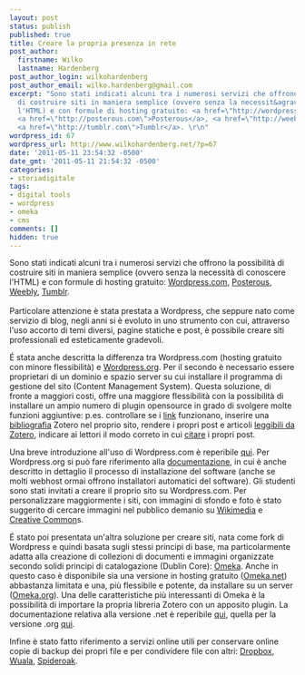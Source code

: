```yaml
---
layout: post
status: publish
published: true
title: Creare la propria presenza in rete
post_author:
  firstname: Wilko
  lastname: Hardenberg
post_author_login: wilkohardenberg
post_author_email: wilko.hardenberg@gmail.com
excerpt: "Sono stati indicati alcuni tra i numerosi servizi che offrono la possibilit&agrave;
  di costruire siti in maniera semplice (ovvero senza la necessit&agrave; di conoscere
  l'HTML) e con formule di hosting gratuito: <a href=\"http://wordpress.org\">Wordpress.com</a>,
  <a href=\"http://posterous.com\">Posterous</a>, <a href=\"http://weebly.com\">Weebly</a>,
  <a href=\"http://tumblr.com\">Tumblr</a>. \r\n"
wordpress_id: 67
wordpress_url: http://www.wilkohardenberg.net/?p=67
date: '2011-05-11 23:54:32 -0500'
date_gmt: '2011-05-11 21:54:32 -0500'
categories:
- storiadigitale
tags:
- digital tools
- wordpress
- omeka
- cms
comments: []
hidden: true
---
```

<p>Sono stati indicati alcuni tra i numerosi servizi che offrono la possibilit&agrave; di costruire siti in maniera semplice (ovvero senza la necessit&agrave; di conoscere l'HTML) e con formule di hosting gratuito: <a href="http://wordpress.org">Wordpress.com</a>, <a href="http://posterous.com">Posterous</a>, <a href="http://weebly.com">Weebly</a>, <a href="http://tumblr.com">Tumblr</a>.<br />
<a id="more"></a><a id="more-67"></a><br />
Particolare attenzione &egrave; stata prestata a Wordpress, che seppure nato come servizio di blog, negli anni si &egrave; evoluto in uno strumento con cui, attraverso l'uso accorto di temi diversi, pagine statiche e post, &egrave; possibile creare siti professionali ed esteticamente gradevoli.</p>
<p>&Eacute; stata anche descritta la differenza tra Wordpress.com (hosting gratuito con minore flessibilit&agrave;) e <a href="http://wordpress.org">Wordpress.org</a>. Per il secondo &egrave; necessario essere proprietari di un dominio e spazio server su cui installare il programma di gestione del sito (Content Management System). Questa soluzione, di fronte a maggiori costi, offre una maggiore flessibilit&agrave; con la possibilit&agrave; di installare un ampio numero di plugin opensource in grado di svolgere molte funzioni aggiuntive: p.es. controllare se i <a href="http://wordpress.org/extend/plugins/broken-link-checker/">link</a> funzionano, inserire una <a href="http://wordpress.org/extend/plugins/zotpress/">bibliografia</a> Zotero nel proprio sito, rendere i propri post e articoli <a href="http://wordpress.org/extend/plugins/scholarpress-coins/">leggibili da Zotero</a>, indicare ai lettori il modo correto in cui <a href="http://wordpress.org/extend/plugins/cite-this/">citare</a> i propri post.</p>
<p>Una breve introduzione all'uso di Wordpress.com &egrave; reperibile <a href="http://learn.wordpress.com/">qui</a>. Per Wordpress.org si pu&ograve; fare riferimento alla <a href="http://codex.wordpress.org/Main_Page">documentazione</a>, in cui &egrave; anche descritto in dettaglio il processo di installazione del software (anche se molti webhost ormai offrono installatori automatici del software). Gli studenti sono stati invitati a creare il proprio sito su Wordpress.com. Per personalizzare maggiormente i siti, con immagini di sfondo e foto &egrave; stato suggerito di cercare immagini nel pubblico demanio su <a href="http://commons.wikimedia.org/wiki/Main_Page">Wikimedia</a> e <a href="http://creativecommons.org">Creative Common</a>s.</p>
<p>&Eacute; stato poi presentata un'altra soluzione per creare siti, nata come fork di Wordpress e quindi basata sugli stessi principi di base, ma particolarmente adatta alla creazione di collezioni di documenti e immagini organizzate secondo solidi principi di catalogazione (Dublin Core): <a href="http://omeka.net">Omeka</a>. Anche in questo caso &egrave; disponibile sia una versione in hosting gratuito (<a href="http://omeka.net">Omeka.net</a>) abbastanza limitata e una, pi&ugrave; flessibile e potente, da installare su un server (<a href="http://omeka.org">Omeka.org</a>). Una delle caratteristiche pi&ugrave; interessanti di Omeka &egrave; la possibilit&agrave; di importare la propria libreria Zotero con un apposito plugin. La documentazione relativa alla versione .net &egrave; reperibile <a href="http://info.omeka.net/">qui</a>, quella per la versione .org <a href="http://omeka.org/codex/Documentation">qui</a>.</p>
<p>Infine &egrave; stato fatto riferimento a servizi online utili per conservare online copie di backup dei propri file e per condividere file con altri: <a href="http://dropbox.com">Dropbox</a>, <a href="http://wuala.com">Wuala</a>, <a href="http://spideroak.com">Spideroak</a>.</p>
